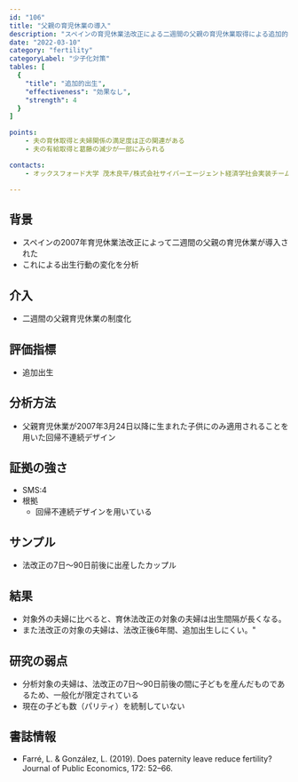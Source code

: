```yaml
---
id: "106"
title: "父親の育児休業の導入"
description: "スペインの育児休業法改正による二週間の父親の育児休業取得による追加的出生の減少"
date: "2022-03-10"
category: "fertility"
categoryLabel: "少子化対策"
tables: [
  {
    "title": "追加的出生",
    "effectiveness": "効果なし",
    "strength": 4
  }
]

points:
    - 夫の育休取得と夫婦関係の満足度は正の関連がある
    - 夫の有給取得と葛藤の減少が一部にみられる

contacts:
    - オックスフォード大学 茂木良平/株式会社サイバーエージェント経済学社会実装チーム

---
```


## 背景
- スペインの2007年育児休業法改正によって二週間の父親の育児休業が導入された
- これによる出生行動の変化を分析

## 介入
- 二週間の父親育児休業の制度化

## 評価指標
- 追加出生

## 分析方法
- 父親育児休業が2007年3月24日以降に生まれた子供にのみ適用されることを用いた回帰不連続デザイン

## 証拠の強さ
- SMS:4
- 根拠 
    - 回帰不連続デザインを用いている

## サンプル
- 法改正の7日〜90日前後に出産したカップル

## 結果
- 対象外の夫婦に比べると、育休法改正の対象の夫婦は出生間隔が長くなる。
- また法改正の対象の夫婦は、法改正後6年間、追加出生しにくい。"

## 研究の弱点
- 分析対象の夫婦は、法改正の7日〜90日前後の間に子どもを産んだものであるため、一般化が限定されている
- 現在の子ども数（パリティ）を統制していない

## 書誌情報
- Farré, L. & González, L. (2019). Does paternity leave reduce fertility? Journal of Public Economics, 172: 52–66.